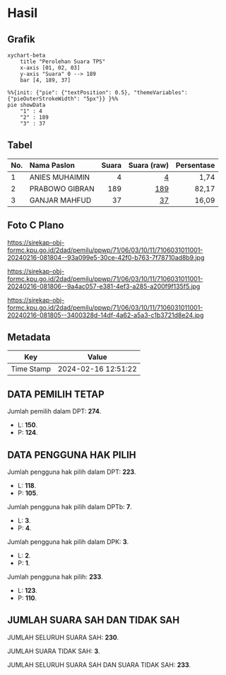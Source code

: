 # Hasil

## Grafik

```mermaid
xychart-beta
    title "Perolehan Suara TPS"
    x-axis [01, 02, 03]
    y-axis "Suara" 0 --> 189
    bar [4, 189, 37]
```

```mermaid
%%{init: {"pie": {"textPosition": 0.5}, "themeVariables": {"pieOuterStrokeWidth": "5px"}} }%%
pie showData
    "1" : 4
    "2" : 189
    "3" : 37
```

## Tabel

| No. | Nama Paslon    | Suara | Suara (raw) | Persentase |
|:--- |:-------------- | -----:| -----------:| ----------:|
| 1   | ANIES MUHAIMIN | 4     | [4][p-1]    | 1,74       |
| 2   | PRABOWO GIBRAN | 189   | [189][p-2]  | 82,17      |
| 3   | GANJAR MAHFUD  | 37    | [37][p-3]   | 16,09      |


[p-1]: https://github.com/gigit-pemilu/pemilu-2024-71-sulawesi-utara/blob/main/pilpres/hitung-suara/sub/71-sulawesi-utara/sub/06-minahasa-utara/sub/03-airmadidi/sub/1011-sarongsong-ii/sub/001-tps/sub/paslon-1.txt
[p-2]: https://github.com/gigit-pemilu/pemilu-2024-71-sulawesi-utara/blob/main/pilpres/hitung-suara/sub/71-sulawesi-utara/sub/06-minahasa-utara/sub/03-airmadidi/sub/1011-sarongsong-ii/sub/001-tps/sub/paslon-2.txt
[p-3]: https://github.com/gigit-pemilu/pemilu-2024-71-sulawesi-utara/blob/main/pilpres/hitung-suara/sub/71-sulawesi-utara/sub/06-minahasa-utara/sub/03-airmadidi/sub/1011-sarongsong-ii/sub/001-tps/sub/paslon-3.txt

## Foto C Plano

https://sirekap-obj-formc.kpu.go.id/2dad/pemilu/ppwp/71/06/03/10/11/7106031011001-20240216-081804--93a099e5-30ce-42f0-b763-7f78710ad8b9.jpg

https://sirekap-obj-formc.kpu.go.id/2dad/pemilu/ppwp/71/06/03/10/11/7106031011001-20240216-081806--9a4ac057-e381-4ef3-a285-a200f9f135f5.jpg

https://sirekap-obj-formc.kpu.go.id/2dad/pemilu/ppwp/71/06/03/10/11/7106031011001-20240216-081805--3400328d-14df-4a62-a5a3-c1b3721d8e24.jpg


## Metadata

| Key        | Value               |
| ---------- | ------------------- |
| Time Stamp | 2024-02-16 12:51:22 |


## DATA PEMILIH TETAP

Jumlah pemilih dalam DPT: **274**.
 * L: **150**.
 * P: **124**.

## DATA PENGGUNA HAK PILIH

Jumlah pengguna hak pilih dalam DPT: **223**.
 * L: **118**.
 * P: **105**.

Jumlah pengguna hak pilih dalam DPTb: **7**.
 * L: **3**.
 * P: **4**.

Jumlah pengguna hak pilih dalam DPK: **3**.
 * L: **2**.
 * P: **1**.

Jumlah pengguna hak pilih: **233**.
 * L: **123**.
 * P: **110**.

## JUMLAH SUARA SAH DAN TIDAK SAH

JUMLAH SELURUH SUARA SAH: **230**.

JUMLAH SUARA TIDAK SAH: **3**.

JUMLAH SELURUH SUARA SAH DAN SUARA TIDAK SAH: **233**.


